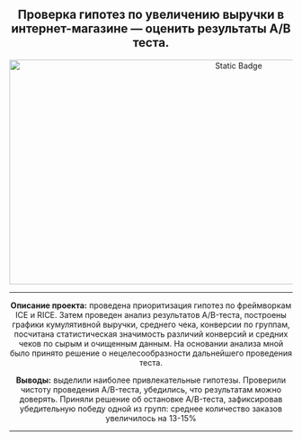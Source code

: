 <h2 align="center"> Проверка гипотез по увеличению выручки в интернет-магазине —
оценить результаты A/B теста.</h2>

<p align="center" dir="auto">
<img alt="Static Badge" src="https://img.freepik.com/free-vector/ecommerce-web-page-concept-illustration_114360-8204.jpg?size=626&ext=jpg&ga=GA1.2.864807797.1694434606&semt=ais" width="800" height="400">
</p>

<hr>

<p align="center" dir="auto"> 
<b>Описание проекта:</b> проведена приоритизация гипотез по фреймворкам ICE и RICE. Затем проведен анализ
результатов A/B-теста, построены графики кумулятивной выручки, среднего чека,
конверсии по группам, посчитана статистическая значимость различий конверсий
и средних чеков по сырым и очищенным данным. На основании анализа мной было
принято решение о нецелесообразности дальнейшего проведения теста.


<p align="center" dir="auto"> 
<b>Выводы:</b> выделили наиболее привлекательные гипотезы. Проверили чистоту проведения A/B-теста, убедились, что результатам можно доверять. Приняли решение об остановке A/B-теста, зафиксировав убедительную победу одной из групп: среднее количество заказов увеличилось на 13-15%


<hr>
